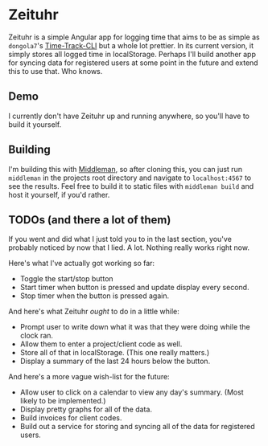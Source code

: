 Zeituhr
=======

Zeituhr is a simple Angular app for logging time that aims to be as simple as 
`dongola7`'s [Time-Track-CLI](https://github.com/dongola7/Time-Track-CLI/) but 
a whole lot prettier. In its current version, it simply stores all logged time 
in localStorage. Perhaps I'll build another app for syncing data for registered 
users at some point in the future and extend this to use that. Who knows.

## Demo

I currently don't have Zeituhr up and running anywhere, so you'll have to build 
it yourself.

## Building

I'm building this with [Middleman](http://middlemanapp.com), so after cloning 
this, you can just run `middleman` in the projects root directory and navigate 
to `localhost:4567` to see the results. Feel free to build it to static files 
with `middleman build` and host it yourself, if you'd rather.

## TODOs (and there a lot of them)

If you went and did what I just told you to in the last section, you've probably 
noticed by now that I lied. A lot. Nothing really works right now.

Here's what I've actually got working so far:

- Toggle the start/stop button
- Start timer when button is pressed and update display every second.
- Stop timer when the button is pressed again.

And here's what Zeituhr *ought* to do in a little while:

- Prompt user to write down what it was that they were doing while the clock 
  ran.
- Allow them to enter a project/client code as well.
- Store all of that in localStorage. (This one really matters.)
- Display a summary of the last 24 hours below the button.

And here's a more vague wish-list for the future:

- Allow user to click on a calendar to view any day's summary. (Most likely 
  to be implemented.)
- Display pretty graphs for all of the data.
- Build invoices for client codes.
- Build out a service for storing and syncing all of the data for registered 
  users.
